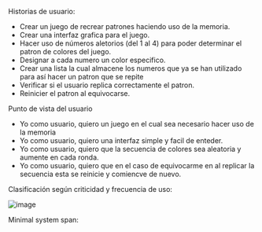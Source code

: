 Historias de usuario:

- Crear un juego de recrear patrones haciendo uso de la memoria.
- Crear una interfaz grafica para el juego.
- Hacer uso de números aletorios (del 1 al 4) para poder determinar el patron de colores del juego.
- Designar a cada numero un color especifico.
- Crear una lista la cual almacene los numeros que ya se han utilizado para así hacer un patron que se repite
- Verificar si el usuario replica correctamente el patron.
- Reinicier el patron al equivocarse.

Punto de vista del usuario

- Yo como usuario, quiero un juego en el cual sea necesario hacer uso de la memoria
- Yo como usuario, quiero una interfaz simple y facil de enteder.
- Yo como usuario, quiero que la secuencia de colores sea aleatoria y aumente en cada ronda.
- Yo como usuario, quiero que en el caso de equivocarme en al replicar la secuencia esta se reinicie y comiencve de nuevo.


Clasificación según criticidad y frecuencia de uso:

![image](https://user-images.githubusercontent.com/80297230/116767170-96f55000-a9eb-11eb-9fd7-3c13dffec060.png)

Minimal system span:


